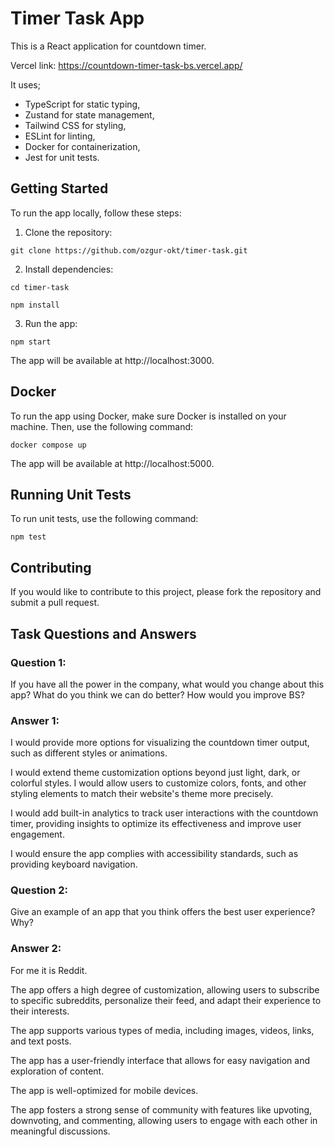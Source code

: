 # Timer Task App
This is a React application for countdown timer.

Vercel link: https://countdown-timer-task-bs.vercel.app/ 

It uses;

* TypeScript for static typing, 
* Zustand for state management, 
* Tailwind CSS for styling, 
* ESLint for linting, 
* Docker for containerization,
* Jest for unit tests.

## Getting Started
To run the app locally, follow these steps:

1. Clone the repository:

`git clone https://github.com/ozgur-okt/timer-task.git`

2. Install dependencies:

`cd timer-task`

`npm install`


3. Run the app:

`npm start`

The app will be available at http://localhost:3000.

## Docker

To run the app using Docker, make sure Docker is installed on your machine. Then, use the following command:
 
`docker compose up`

The app will be available at http://localhost:5000.

## Running Unit Tests

To run unit tests, use the following command:

`npm test`

## Contributing

If you would like to contribute to this project, please fork the repository and submit a pull request. 

## Task Questions and Answers


### Question 1: 

If you have all the power in the company, what would you change about this app? What do you think we can do better? How would you improve BS?

### Answer 1:

I would provide more options for visualizing the countdown timer output, such as different styles or animations.

I would extend theme customization options beyond just light, dark, or colorful styles. I would allow users to customize colors, fonts, and other styling elements to match their website's theme more precisely.

I would add built-in analytics to track user interactions with the countdown timer, providing insights to optimize its effectiveness and improve user engagement.

I would ensure the app complies with accessibility standards, such as providing keyboard navigation.

### Question 2: 

Give an example of an app that you think offers the best user experience? Why?

### Answer 2:

For me it is Reddit.

The app offers a high degree of customization, allowing users to subscribe to specific subreddits, personalize their feed, and adapt their experience to their interests.

The app supports various types of media, including images, videos, links, and text posts.

The app has a user-friendly interface that allows for easy navigation and exploration of content.

The app is well-optimized for mobile devices.

The app fosters a strong sense of community with features like upvoting, downvoting, and commenting, allowing users to engage with each other in meaningful discussions.